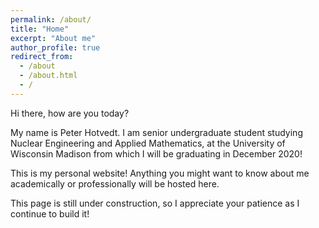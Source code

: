 ```yaml
---
permalink: /about/
title: "Home"
excerpt: "About me"
author_profile: true
redirect_from: 
  - /about
  - /about.html
  - /
---
```


Hi there, how are you today? 

My name is Peter Hotvedt. I am senior undergraduate student studying Nuclear Engineering and Applied Mathematics, at the University of Wisconsin Madison from which I will be graduating in December 2020! 

This is my personal website! Anything you might want to know about me academically or professionally will be hosted here.

This page is still under construction, so I appreciate your patience as I continue to build it!

